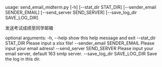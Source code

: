 usage: send_email_midterm.py [-h] [--stat_dir STAT_DIR]
                             [--sender_email SENDER_EMAIL]
                             [--send_server SEND_SERVER]
                             [--save_log_dir SAVE_LOG_DIR]

发送考试成绩至同学邮箱

optional arguments:
  -h, --help            show this help message and exit
  --stat_dir STAT_DIR   Please input a xlsx file!
  --sender_email SENDER_EMAIL
                        Please input your email adress!
  --send_server SEND_SERVER
                        Please input your email server, default 163 smtp server.
  --save_log_dir SAVE_LOG_DIR
                        Save the log in this dir.
